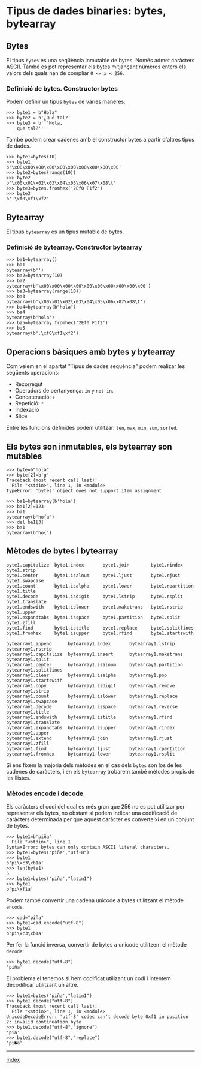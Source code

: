 # Tipus de dades binaries: bytes, bytearray

## Bytes

El tipus `bytes` es una seqüència inmutable de bytes. Només admet caràcters ASCII. També es pot representar els bytes mitjançant números enters els valors dels quals han de compliar `0 <= x < 256`.

### Definició de bytes. Constructor bytes

Podem definir un tipus `bytes` de varies maneres:

	>>> byte1 = b"Hola"
	>>> byte2 = b'¿Qué tal?'
	>>> byte3 = b'''Hola,
    	que tal?'''

També podem crear cadenes amb el constructor bytes a partir d'altres tipus de dades.

	>>> byte1=bytes(10)
	>>> byte1
	b'\x00\x00\x00\x00\x00\x00\x00\x00\x00\x00'
	>>> byte2=bytes(range(10))
	>>> byte2
	b'\x00\x01\x02\x03\x04\x05\x06\x07\x08\t'
	>>> byte3=bytes.fromhex('2Ef0 F1f2')
	>>> byte3
	b'.\xf0\xf1\xf2'

## Bytearray

El tipus `bytearray` és un tipus mutable de bytes. 

### Definició de bytearray. Constructor bytearray

	>>> ba1=bytearray()
	>>> ba1
	bytearray(b'')
	>>> ba2=bytearray(10)
	>>> ba2
	bytearray(b'\x00\x00\x00\x00\x00\x00\x00\x00\x00\x00')
	>>> ba3=bytearray(range(10))
	>>> ba3
	bytearray(b'\x00\x01\x02\x03\x04\x05\x06\x07\x08\t')
	>>> ba4=bytearray(b"hola")
	>>> ba4
	bytearray(b'hola')
	>>> ba5=bytearray.fromhex('2Ef0 F1f2')
	>>> ba5
	bytearray(b'.\xf0\xf1\xf2')


## Operacions bàsiques amb bytes y bytearray

Com veiem en el apartat "Tipus de dades seqüència" podem realizar les següents operacions:

* Recorregut
* Operadors de pertanyença: `in` y `not in`.
* Concatenació: `+` 
* Repetició: `*`
* Indexació
* Slice

Entre les funcions definides podem utilitzar: `len`, `max`, `min`,  `sum`, `sorted`.

## Els bytes son inmutables, els bytearray son mutables

	>>> byte=b"hola"
	>>> byte[2]=b'g'
	Traceback (most recent call last):
	  File "<stdin>", line 1, in <module>
	TypeError: 'bytes' object does not support item assignment

	>>> ba1=bytearray(b'hola')
	>>> ba1[2]=123
	>>> ba1
	bytearray(b'ho{a')
	>>> del ba1[3]
	>>> ba1
	bytearray(b'ho{')

## Mètodes de bytes i bytearray

	byte1.capitalize  byte1.index       byte1.join        byte1.rindex      byte1.strip
	byte1.center      byte1.isalnum     byte1.ljust       byte1.rjust       byte1.swapcase
	byte1.count       byte1.isalpha     byte1.lower       byte1.rpartition  byte1.title
	byte1.decode      byte1.isdigit     byte1.lstrip      byte1.rsplit      byte1.translate
	byte1.endswith    byte1.islower     byte1.maketrans   byte1.rstrip      byte1.upper
	byte1.expandtabs  byte1.isspace     byte1.partition   byte1.split       byte1.zfill
	byte1.find        byte1.istitle     byte1.replace     byte1.splitlines  
	byte1.fromhex     byte1.isupper     byte1.rfind       byte1.startswith  

	bytearray1.append      bytearray1.index       bytearray1.lstrip      bytearray1.rstrip
	bytearray1.capitalize  bytearray1.insert      bytearray1.maketrans   bytearray1.split
	bytearray1.center      bytearray1.isalnum     bytearray1.partition   bytearray1.splitlines
	bytearray1.clear       bytearray1.isalpha     bytearray1.pop         bytearray1.startswith
	bytearray1.copy        bytearray1.isdigit     bytearray1.remove      bytearray1.strip
	bytearray1.count       bytearray1.islower     bytearray1.replace     bytearray1.swapcase
	bytearray1.decode      bytearray1.isspace     bytearray1.reverse     bytearray1.title
	bytearray1.endswith    bytearray1.istitle     bytearray1.rfind       bytearray1.translate
	bytearray1.expandtabs  bytearray1.isupper     bytearray1.rindex      bytearray1.upper
	bytearray1.extend      bytearray1.join        bytearray1.rjust       bytearray1.zfill
	bytearray1.find        bytearray1.ljust       bytearray1.rpartition  
	bytearray1.fromhex     bytearray1.lower       bytearray1.rsplit 

Si ens fixem la majoria dels mètodes en el cas dels `bytes` son los de les cadenes de caràcters, i en els `bytearray` trobarem també mètodes propis de les llistes.

### Mètodes encode i decode

Els caràcters el codi del qual es més gran que 256 no es pot utilitzar per representar els bytes, no obstant si podem indicar una codificació de caràcters determinada per que aquest caràcter es converteixi en un conjunt de bytes.

	>>> byte1=b'piña'
	  File "<stdin>", line 1
	SyntaxError: bytes can only contain ASCII literal characters.
	>>> byte1=bytes('piña',"utf-8")
	>>> byte1
	b'pi\xc3\xb1a'
	>>> len(byte1)
	5
	>>> byte1=bytes('piña',"latin1")
	>>> byte1
	b'pi\xf1a'

Podem també convertir una cadena unicode a bytes utilitzant el mètode `encode`:

	>>> cad="piña"
	>>> byte1=cad.encode("utf-8")
	>>> byte1
	b'pi\xc3\xb1a'

Per fer la funció inversa, convertir de bytes a unicode utilitzem el mètode `decode`:

	>>> byte1.decode("utf-8")
	'piña'

El problema el tenemos si hem codificat utilizant un codi i intentem decodificar utilitzant un altre.

	>>> byte1=bytes('piña',"latin1")
	>>> byte1.decode("utf-8")
	Traceback (most recent call last):
	  File "<stdin>", line 1, in <module>
	UnicodeDecodeError: 'utf-8' codec can't decode byte 0xf1 in position 2: invalid continuation byte
	>>> byte1.decode("utf-8","ignore")
	'pia'
	>>> byte1.decode("utf-8","replace")
	'pi�a'

***
[Index](../../../README.md)
